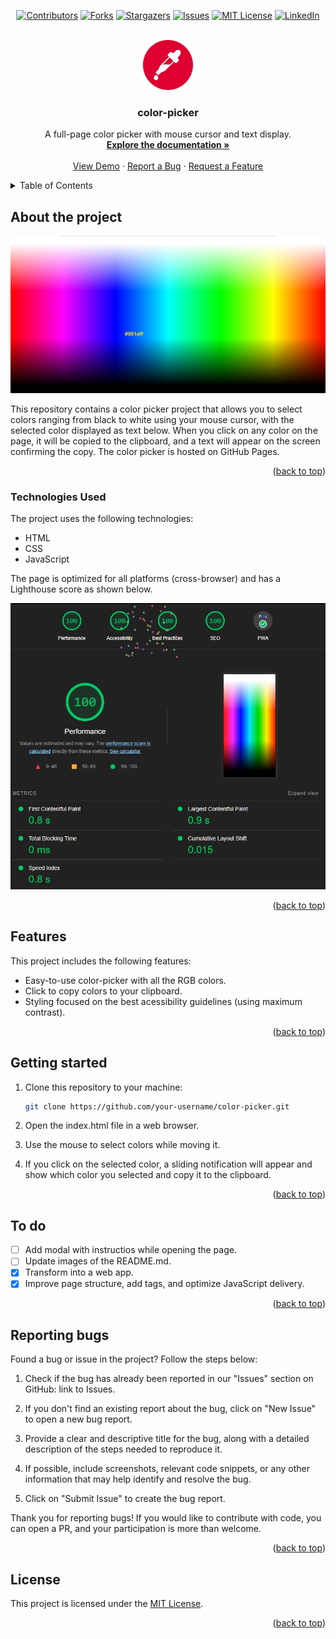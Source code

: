 <a name="readme-top"></a>
<div align="center">
  
  [![Contributors][contributors-shield]][contributors-url]
  [![Forks][forks-shield]][forks-url]
  [![Stargazers][stars-shield]][stars-url]
  [![Issues][issues-shield]][issues-url]
  [![MIT License][license-shield]][license-url]
  [![LinkedIn][linkedin-shield]][linkedin-url]

</div>
<br />
<div align="center">
  <a href="https://github.com/voaneves/color-picker">
    <img src="img/color-picker-logo.png" alt="Logo" width="80" height="80">
  </a>
  <h3 align="center">color-picker</h3>
  <p align="center">
    A full-page color picker with mouse cursor and text display.
    <br />
    <a href="https://github.com/voaneves/color-picker"><strong>Explore the documentation »</strong></a>
    <br />
    <br />
    <a href="https://voaneves.com/color-picker">View Demo</a>
    ·
    <a href="https://github.com/voaneves/color-picker/issues">Report a Bug</a>
    ·
    <a href="https://github.com/voaneves/color-picker/issues">Request a Feature</a>
  </p>
</div>

<details>
  <summary>Table of Contents</summary>
  <ol>
    <li>
      <a href="#about-the-project">About the Project</a>
      <ul>
        <li><a href="#technologies-used">Technologies Used</a></li>
      </ul>
    </li>
    <li><a href="#features">Features</a></li>
    <li><a href="#getting-started">Getting started</a></li>
    <li><a href="#to-do">To Do</a></li>
    <li><a href="#reporting-bugs">Reporting Bugs</a></li>
    <li><a href="#license">License</a></li>
  </ol>
</details>

## About the project

<p align="center">
  <a href="https://voaneves.com/color-picker">
    <img alt="Website Image" src="img/color-picker.png" />
  </a>
</p>

This repository contains a color picker project that allows you to select colors ranging from black to white using your mouse cursor, with the selected color displayed as text below. When you click on any color on the page, it will be copied to the clipboard, and a text will appear on the screen confirming the copy. The color picker is hosted on GitHub Pages.

<p align="right">(<a href="#readme-top">back to top</a>)</p>

### Technologies Used

The project uses the following technologies:

- HTML
- CSS
- JavaScript

The page is optimized for all platforms (cross-browser) and has a Lighthouse score as shown below.

<p align="center">
  <a href="https://googlechrome.github.io/lighthouse/viewer/?psiurl=https%3A%2F%2Fvoaneves.com%2Fcolor-picker%2F&strategy=mobile&category=performance&category=accessibility&category=best-practices&category=seo&category=pwa&utm_source=lh-chrome-ext">
    <img alt="Lighthouse score" src="img/lighthouse_score.png" />
  </a>
</p>

<p align="right">(<a href="#readme-top">back to top</a>)</p>

## Features

This project includes the following features:

- Easy-to-use color-picker with all the RGB colors.
- Click to copy colors to your clipboard.
- Styling focused on the best acessibility guidelines (using maximum contrast).

<p align="right">(<a href="#readme-top">back to top</a>)</p>

## Getting started

1. Clone this repository to your machine:

   ```bash
   git clone https://github.com/your-username/color-picker.git

   ```

2. Open the index.html file in a web browser.

3. Use the mouse to select colors while moving it.

4. If you click on the selected color, a sliding notification will appear and show which color you selected and copy it to the clipboard.

<p align="right">(<a href="#readme-top">back to top</a>)</p>

## To do

- [ ] Add modal with instructios while opening the page.
- [ ] Update images of the README.md.
- [x] Transform into a web app.
- [x] Improve page structure, add <meta> tags, and optimize JavaScript delivery.

<p align="right">(<a href="#readme-top">back to top</a>)</p>

## Reporting bugs

Found a bug or issue in the project? Follow the steps below:

1. Check if the bug has already been reported in our "Issues" section on GitHub: link to Issues.

2. If you don't find an existing report about the bug, click on "New Issue" to open a new bug report.

3. Provide a clear and descriptive title for the bug, along with a detailed description of the steps needed to reproduce it.

4. If possible, include screenshots, relevant code snippets, or any other information that may help identify and resolve the bug.

5. Click on "Submit Issue" to create the bug report.

Thank you for reporting bugs! If you would like to contribute with code, you can open a PR, and your participation is more than welcome.

<p align="right">(<a href="#readme-top">back to top</a>)</p>

## License

This project is licensed under the [MIT License](/LICENSE).

<p align="right">(<a href="#readme-top">back to top</a>)</p>

[contributors-shield]: https://img.shields.io/github/contributors/voaneves/color-picker.svg?style=for-the-badge
[contributors-url]: https://github.com/voaneves/color-picker/graphs/contributors
[forks-shield]: https://img.shields.io/github/forks/voaneves/color-picker.svg?style=for-the-badge
[forks-url]: https://github.com/voaneves/color-picker/network/members
[stars-shield]: https://img.shields.io/github/stars/voaneves/color-picker.svg?style=for-the-badge
[stars-url]: https://github.com/voaneves.com/color-picker/stargazers
[issues-shield]: https://img.shields.io/github/issues/voaneves/color-picker.svg?style=for-the-badge
[issues-url]: https://github.com/voaneves/color-picker/issues
[license-shield]: https://img.shields.io/github/license/voaneves/color-picker.svg?style=for-the-badge
[license-url]: https://github.com/voaneves/color-picker/blob/master/LICENSE
[linkedin-shield]: https://img.shields.io/badge/-LinkedIn-black.svg?style=for-the-badge&logo=linkedin&colorB=555
[linkedin-url]: https://linkedin.com/in/voaneves
[color-picker-logo]: img/color-picker-logo.webp
